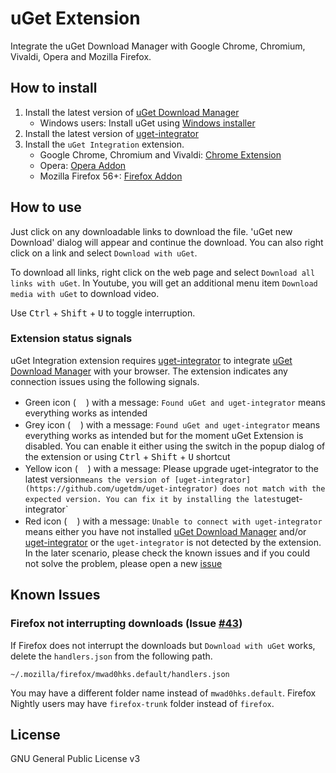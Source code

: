 # uGet Extension

Integrate the uGet Download Manager with Google Chrome, Chromium, Vivaldi, Opera and Mozilla Firefox.

## How to install

1. Install the latest version of [uGet Download Manager](http://ugetdm.com/)
    * Windows users: Install uGet using [Windows installer](https://github.com/ugetdm/uget-windows-installer/releases)
2. Install the latest version of [uget-integrator](https://github.com/ugetdm/uget-integrator)
3. Install the `uGet Integration` extension.
    - Google Chrome, Chromium and Vivaldi: [Chrome Extension](https://chrome.google.com/webstore/detail/uget-integration/efjgjleilhflffpbnkaofpmdnajdpepi)
    - Opera: [Opera Addon](https://addons.opera.com/en/extensions/details/uget-integration)
    - Mozilla Firefox 56+: [Firefox Addon](https://addons.mozilla.org/en-US/firefox/addon/ugetintegration/)

## How to use

Just click on any downloadable links to download the file. 'uGet new Download' dialog will appear and continue the download. You can also right click on a link and select `Download with uGet`.

To download all links, right click on the web page and select `Download all links with uGet`. In Youtube, you will get an additional menu item `Download media with uGet` to download video.

Use <kbd>Ctrl</kbd> + <kbd>Shift</kbd> + <kbd>U</kbd> to toggle interruption.

### Extension status signals

uGet Integration extension requires [uget-integrator](https://github.com/ugetdm/uget-integrator) to integrate [uGet Download Manager](http://ugetdm.com/) with your browser. The extension indicates any connection issues using the following signals.

 - Green icon (<img src="https://github.com/ugetdm/uget-extension/raw/master/extension/icon_32.png" width="16px">) with a message: `Found uGet and uget-integrator` means everything works as intended
 - Grey icon (<img src="https://github.com/ugetdm/uget-extension/raw/master/extension/icon_disabled_32.png" width="16px">) with a message: `Found uGet and uget-integrator` means everything works as intended but for the moment uGet Extension is disabled. You can enable it either using the switch in the popup dialog of the extension or using <kbd>Ctrl</kbd> + <kbd>Shift</kbd> + <kbd>U</kbd> shortcut
 - Yellow icon (<img src="https://github.com/ugetdm/uget-extension/raw/master/extension/icon_warning_32.png" width="16px">) with a message: Please upgrade uget-integrator to the latest version` means the version of [uget-integrator](https://github.com/ugetdm/uget-integrator) does not match with the expected version. You can fix it by installing the latest `uget-integrator`
 - Red icon (<img src="https://github.com/ugetdm/uget-extension/raw/master/extension/icon_error_32.png" width="16px">) with a message: `Unable to connect with uget-integrator` means either you have not installed [uGet Download Manager](http://ugetdm.com/) and/or [uget-integrator](https://github.com/ugetdm/uget-integrator) or the `uget-integrator` is not detected by the extension. In the later scenario, please check the known issues and if you could not solve the problem, please open a new [issue](https://github.com/ugetdm/uget-extension/issues)

## Known Issues

### Firefox not interrupting downloads (Issue [#43](https://github.com/slgobinath/uget-chrome-wrapper/issues/43))

If Firefox does not interrupt the downloads but `Download with uGet` works, delete the `handlers.json` from the following path.

```
~/.mozilla/firefox/mwad0hks.default/handlers.json
```

You may have a different folder name instead of `mwad0hks.default`. Firefox Nightly users may have `firefox-trunk` folder instead of `firefox`.

## License

GNU General Public License v3